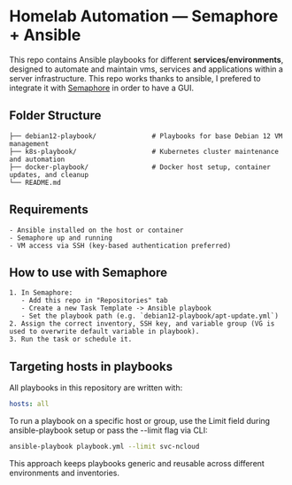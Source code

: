 # Homelab Automation — Semaphore + Ansible

This repo contains Ansible playbooks for different **services/environments**, designed to automate and maintain vms, services and applications within a server infrastructure.
This repo works thanks to ansible, I prefered to integrate it with [Semaphore](https://github.com/ansible-semaphore/semaphore) in order to have a GUI.

## Folder Structure
```
├── debian12-playbook/              # Playbooks for base Debian 12 VM management
├── k8s-playbook/                   # Kubernetes cluster maintenance and automation
├── docker-playbook/                # Docker host setup, container updates, and cleanup
└── README.md
```

## Requirements
```
- Ansible installed on the host or container
- Semaphore up and running
- VM access via SSH (key-based authentication preferred)
```

## How to use with Semaphore
```
1. In Semaphore:
   - Add this repo in "Repositories" tab
   - Create a new Task Template -> Ansible playbook
   - Set the playbook path (e.g. `debian12-playbook/apt-update.yml`)
2. Assign the correct inventory, SSH key, and variable group (VG is used to overwrite default variable in playbook).
3. Run the task or schedule it.
```

## Targeting hosts in playbooks

All playbooks in this repository are written with:

```yaml
hosts: all
```

To run a playbook on a specific host or group, use the Limit field during ansible-playbook setup or pass the --limit flag via CLI:
```bash
ansible-playbook playbook.yml --limit svc-ncloud
```

This approach keeps playbooks generic and reusable across different environments and inventories.
